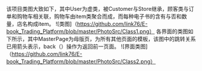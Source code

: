 该项目类图大致如下，其中User为虚类，被Customer与Store继承，顾客类与订单和购物车相关联，购物车由item类聚合而成，而每种电子书的含有与否和数量，店名构成item。
![类图]（https://github.com/link76/E-book_Trading_Platform/blob/master/PhotoSrc/Class1.png）
各界面的类图如下所示，其中MasterPage为母版页，为所有其他页面的模板，该图中的跳转关系已用箭头表示，back（）操作为返回前一页面。
![界面类图]（https://github.com/link76/E-book_Trading_Platform/blob/master/PhotoSrc/Class2.png）
